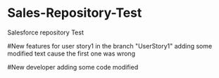 # Sales-Repository-Test
Salesforce repository Test

#New features for user story1 in the branch "UserStory1"
adding some modified text cause the first one was wrong

#New developer adding some code
modified